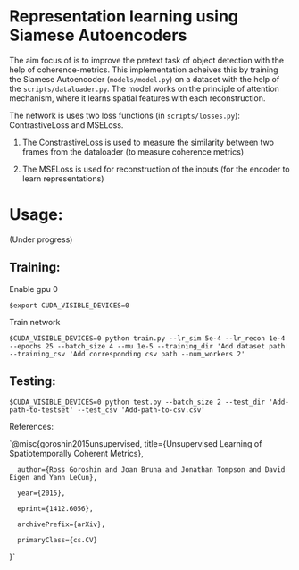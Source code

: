 # Representation learning using Siamese Autoencoders

The aim focus of is to improve the pretext task of object detection with the help of coherence-metrics.
This implementation acheives this by training the Siamese Autoencoder (`models/model.py`) on a dataset with the help of the `scripts/dataloader.py`. The model works on the principle of attention mechanism, where it learns spatial features with each reconstruction.

The network is uses two loss functions (in `scripts/losses.py`): ContrastiveLoss and MSELoss.
1. The ConstrastiveLoss is used to measure the similarity between two frames from the dataloader (to measure coherence metrics)

2. The MSELoss is used for reconstruction of the inputs (for the encoder to learn representations)



# Usage:
(Under progress)

## Training:

Enable gpu 0

`$export CUDA_VISIBLE_DEVICES=0`

Train network

`$CUDA_VISIBLE_DEVICES=0 python train.py --lr_sim 5e-4 --lr_recon 1e-4 --epochs 25 --batch_size 4 --mu 1e-5 --training_dir 'Add dataset path' --training_csv 'Add corresponding csv path --num_workers 2'`

## Testing:
`$CUDA_VISIBLE_DEVICES=0 python test.py --batch_size 2 --test_dir 'Add-path-to-testset' --test_csv 'Add-path-to-csv.csv'`




References:


`@misc{goroshin2015unsupervised,
      title={Unsupervised Learning of Spatiotemporally Coherent Metrics}, 
      
      author={Ross Goroshin and Joan Bruna and Jonathan Tompson and David Eigen and Yann LeCun},
      
      year={2015},
      
      eprint={1412.6056},
      
      archivePrefix={arXiv},
      
      primaryClass={cs.CV}
}`

